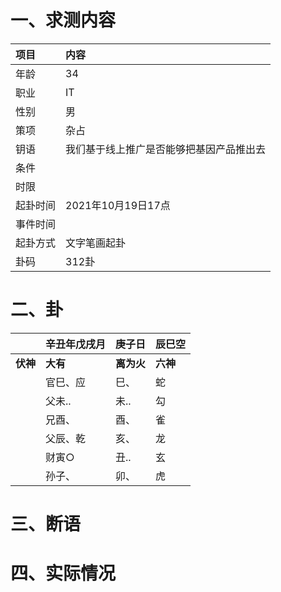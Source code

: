 # 一、求测内容
|项目|内容|
|:-|:-|
|年龄|34|
|职业|IT|
|性别|男|
|策项|杂占|
|钥语|我们基于线上推广是否能够把基因产品推出去|
|条件||
|时限||
|起卦时间|2021年10月19日17点|
|事件时间||
|起卦方式|文字笔画起卦|
|卦码|312卦|

# 二、卦
||辛丑年戊戌月|庚子日|辰巳空|
|:-|:-|:-|:-|
|**伏神**|**大有**|**离为火**|**六神**|
||官巳、应|巳、|蛇|
||父未..|未..|勾|
||兄酉、|酉、|雀|
||父辰、乾|亥、|龙|
||财寅○|丑..|玄|
||孙子、|卯、|虎|


# 三、断语

# 四、实际情况